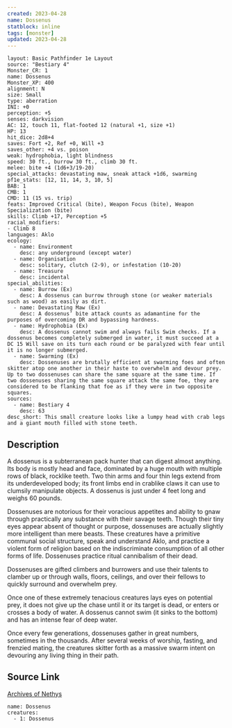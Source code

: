 ```yaml
---
created: 2023-04-28
name: Dossenus
statblock: inline
tags: [monster]
updated: 2023-04-28
---
```

```statblock
layout: Basic Pathfinder 1e Layout
source: "Bestiary 4"
Monster_CR: 1
name: Dossenus
Monster_XP: 400
alignment: N
size: Small
type: aberration
INI: +0
perception: +5
senses: darkvision
AC: 12, touch 11, flat-footed 12 (natural +1, size +1)
HP: 13
hit_dice: 2d8+4
saves: Fort +2, Ref +0, Will +3
saves_other: +4 vs. poison
weak: hydrophobia, light blindness
speed: 30 ft., burrow 30 ft., climb 30 ft.
melee: bite +4 (1d6+3/19-20)
special_attacks: devastating maw, sneak attack +1d6, swarming
pf1e_stats: [12, 11, 14, 3, 10, 5]
BAB: 1
CMB: 1
CMD: 11 (15 vs. trip)
feats: Improved Critical (bite), Weapon Focus (bite), Weapon Specialization (bite)
skills: Climb +17, Perception +5
racial_modifiers:
- Climb 8
languages: Aklo
ecology:
  - name: Environment
    desc: any underground (except water)
  - name: Organisation
    desc: solitary, clutch (2-9), or infestation (10-20)
  - name: Treasure
    desc: incidental
special_abilities:
  - name: Burrow (Ex)
    desc: A dossenus can burrow through stone (or weaker materials such as wood) as easily as dirt.
  - name: Devastating Maw (Ex)
    desc: A dossenus’ bite attack counts as adamantine for the purposes of overcoming DR and bypassing hardness.
  - name: Hydrophobia (Ex)
    desc: A dossenus cannot swim and always fails Swim checks. If a dossenus becomes completely submerged in water, it must succeed at a DC 15 Will save on its turn each round or be paralyzed with fear until it is no longer submerged.
  - name: Swarming (Ex)
    desc: Dossenuses are brutally efficient at swarming foes and often skitter atop one another in their haste to overwhelm and devour prey. Up to two dossenuses can share the same square at the same time. If two dossenuses sharing the same square attack the same foe, they are considered to be flanking that foe as if they were in two opposite squares.
sources:
  - name: Bestiary 4
    desc: 63
desc_short: This small creature looks like a lumpy head with crab legs and a giant mouth filled with stone teeth.
```
## Description
A dossenus is a subterranean pack hunter that can digest almost anything. Its body is mostly head and face, dominated by a huge mouth with multiple rows of black, rocklike teeth. Two thin arms and four thin legs extend from its underdeveloped body; its front limbs end in crablike claws it can use to clumsily manipulate objects. A dossenus is just under 4 feet long and weighs 60 pounds.

Dossenuses are notorious for their voracious appetites and ability to gnaw through practically any substance with their savage teeth. Though their tiny eyes appear absent of thought or purpose, dossenuses are actually slightly more intelligent than mere beasts. These creatures have a primitive communal social structure, speak and understand Aklo, and practice a violent form of religion based on the indiscriminate consumption of all other forms of life. Dossenuses practice ritual cannibalism of their dead.

Dossenuses are gifted climbers and burrowers and use their talents to clamber up or through walls, floors, ceilings, and over their fellows to quickly surround and overwhelm prey.

Once one of these extremely tenacious creatures lays eyes on potential prey, it does not give up the chase until it or its target is dead, or enters or crosses a body of water. A dossenus cannot swim (it sinks to the bottom) and has an intense fear of deep water.

Once every few generations, dossenuses gather in great numbers, sometimes in the thousands. After several weeks of worship, fasting, and frenzied mating, the creatures skitter forth as a massive swarm intent on devouring any living thing in their path.
## Source Link
[Archives of Nethys](https://aonprd.com/MonsterDisplay.aspx?ItemName=Dossenus)
```encounter-table
name: Dossenus
creatures:
  - 1: Dossenus
```
